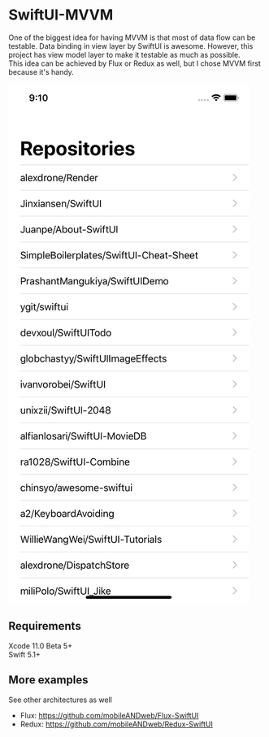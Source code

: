 # SwiftUI-MVVM

One of the biggest idea for having MVVM is that most of data flow can be testable. Data binding in view layer by SwiftUI is awesome. However, this project has view model layer to make it testable as much as possible.  
This idea can be achieved by Flux or Redux as well, but I chose MVVM first because it's handy.

![Screenshot](screenshot.png)


## Requirements

Xcode 11.0 Beta 5+  
Swift 5.1+

## More examples

See other architectures as well

- Flux: https://github.com/mobileANDweb/Flux-SwiftUI
- Redux: https://github.com/mobileANDweb/Redux-SwiftUI
